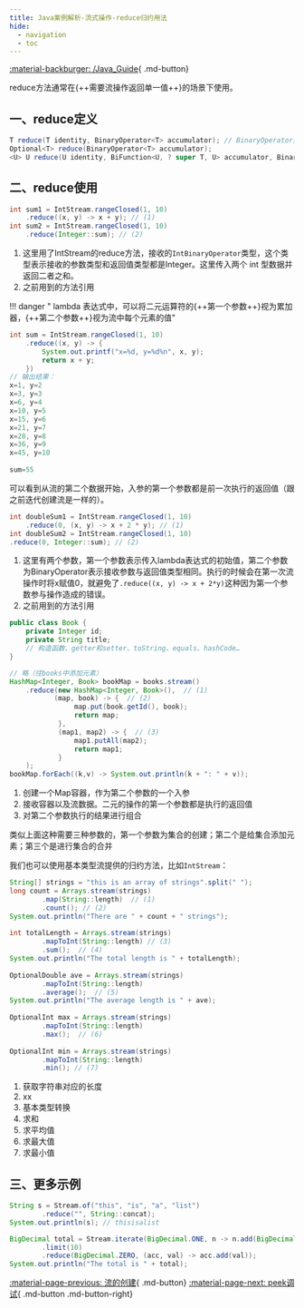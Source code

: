 ```yaml
---
title: Java案例解析-流式操作-reduce归约用法
hide:
  - navigation
  - toc
---
```


[:material-backburger: /Java_Guide](/Java_Guide/#五流式操作){ .md-button}

reduce方法通常在{++需要流操作返回单一值++}的场景下使用。

## 一、reduce定义

```  java linenums="1" title="1-1 reduce的三种方法定义：入参不同"
T reduce(T identity, BinaryOperator<T> accumulator); // BinaryOperator类型表示入参类型和返回类型一致
Optional<T> reduce(BinaryOperator<T> accumulator);
<U> U reduce(U identity, BiFunction<U, ? super T, U> accumulator, BinaryOperator<U> combiner); // BiFunction表示参数与返回值类型都可以不同
```

## 二、reduce使用

```  java linenums="1" title="2-1 reduce(BinaryOperator<T> accumulator)实现整数求和"
int sum1 = IntStream.rangeClosed(1, 10)
    .reduce((x, y) -> x + y); // (1)
int sum2 = IntStream.rangeClosed(1, 10)
    .reduce(Integer::sum); // (2)
```

1.  这里用了IntStream的reduce方法，接收的`IntBinaryOperator`类型，这个类型表示接收的参数类型和返回值类型都是Integer。这里传入两个 int 型数据并返回二者之和。
2.  之前用到的方法引用

!!! danger " lambda 表达式中，可以将二元运算符的{++第一个参数++}视为累加器，{++第二个参数++}视为流中每个元素的值"

``` java linenums="1" title="2-2 实现整数求和，看看两个入参的流执行中第一个参数值是啥"
int sum = IntStream.rangeClosed(1, 10)
    .reduce((x, y) -> {
        System.out.printf("x=%d, y=%d%n", x, y); 
        return x + y;
    })
// 输出结果：    
x=1, y=2
x=3, y=3
x=6, y=4
x=10, y=5
x=15, y=6
x=21, y=7
x=28, y=8
x=36, y=9
x=45, y=10
　
sum=55    
```

可以看到从流的第二个数据开始，入参的第一个参数都是前一次执行的返回值（跟之前迭代创建流是一样的）。


```  java linenums="1" title="2-3 reduce(T identity, BinaryOperator<T> accumulator);实现整数×2再求和"
int doubleSum1 = IntStream.rangeClosed(1, 10)
    .reduce(0, (x, y) -> x + 2 * y); // (1)
int doubleSum2 = IntStream.rangeClosed(1, 10)
.reduce(0, Integer::sum); // (2)
```

1.  这里有两个参数，第一个参数表示传入lambda表达式的初始值，第二个参数为BinaryOperator表示接收参数与返回值类型相同。执行的时候会在第一次流操作时将x赋值0，就避免了`.reduce((x, y) -> x + 2*y)`这种因为第一个参数参与操作造成的错误。
2.  之前用到的方法引用

```  java linenums="1" title="2-4 reduce(U identity, BiFunction<U, ? super T, U> accumulator,BinaryOperator<U> combiner) 将Book添加到Map中"
public class Book {
    private Integer id;
    private String title;
    // 构造函数、getter和setter、toString、equals、hashCode…
}

// 略（往books中添加元素）
HashMap<Integer, Book> bookMap = books.stream()
    .reduce(new HashMap<Integer, Book>(),  // (1)
           (map, book) -> {  // (2)
                map.put(book.getId(), book);
                return map;
            },
            (map1, map2) -> {  // (3)
                map1.putAll(map2);
                return map1;
            }
    );
bookMap.forEach((k,v) -> System.out.println(k + ": " + v));
```

1.  创建一个Map容器，作为第二个参数的一个入参
2.  接收容器以及流数据。二元的操作的第一个参数都是执行的返回值
3.  对第二个参数执行的结果进行组合

类似上面这种需要三种参数的，第一个参数为集合的创建；第二个是给集合添加元素；第三个是进行集合的合并

我们也可以使用基本类型流提供的归约方法，比如`IntStream`：
``` java linenums="1" title="2-5 使用IntStream归约函数"
String[] strings = "this is an array of strings".split(" ");
long count = Arrays.stream(strings)
        .map(String::length)  // (1)
        .count(); // (2)
System.out.println("There are " + count + " strings");
　
int totalLength = Arrays.stream(strings)
        .mapToInt(String::length) // (3)
        .sum();  // (4)
System.out.println("The total length is " + totalLength);
　
OptionalDouble ave = Arrays.stream(strings)
        .mapToInt(String::length) 
        .average();  // (5)
System.out.println("The average length is " + ave);
　
OptionalInt max = Arrays.stream(strings)
        .mapToInt(String::length)
        .max();  // (6)
　
OptionalInt min = Arrays.stream(strings)
        .mapToInt(String::length) 
        .min(); // (7)
```

1.  获取字符串对应的长度
2.  xx
3.  基本类型转换
4.  求和
5.  求平均值
6.  求最大值
7.  求最小值

## 三、更多示例

``` java linenums="1" title="3-1 拼接字符串"
String s = Stream.of("this", "is", "a", "list")
        .reduce("", String::concat);
System.out.println(s); // thisisalist
```

``` java linenums="1" title="3-2 利用 reduce 方法对 BigDecimal 求和"
BigDecimal total = Stream.iterate(BigDecimal.ONE, n -> n.add(BigDecimal.ONE))
        .limit(10)
        .reduce(BigDecimal.ZERO, (acc, val) -> acc.add(val)); 
System.out.println("The total is " + total);
```

[:material-page-previous: 流的创建](stream_of.md){ .md-button}  [:material-page-next: peek调试](stream_peek.md){ .md-button .md-button-right}
